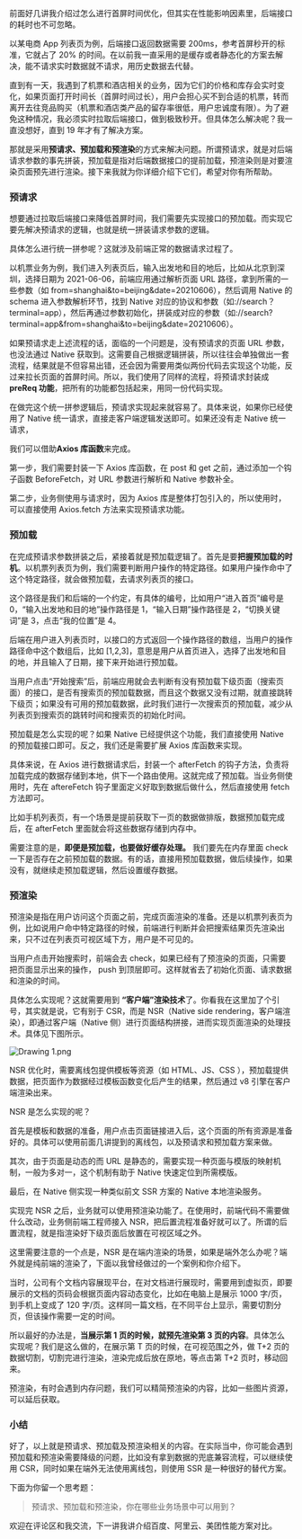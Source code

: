 前面好几讲我介绍过怎么进行首屏时间优化，但其实在性能影响因素里，后端接口的耗时也不可忽略。

以某电商 App 列表页为例，后端接口返回数据需要 200ms，参考首屏秒开的标准，它就占了 20% 的时间。在以前我一直采用的是缓存或者静态化的方案去解决，能不请求实时数据就不请求，用历史数据去代替。

直到有一天，我遇到了机票和酒店相关的业务，因为它们的价格和库存会实时变化，如果页面打开时间长（首屏时间过长），用户会担心买不到合适的机票，转而离开去往竞品购买（机票和酒店类产品的留存率很低，用户忠诚度有限）。为了避免这种情况，我必须实时拉取后端接口，做到极致秒开。但具体怎么解决呢？我一直没想好，直到 19 年才有了解决方案。

那就是采用**预请求、预加载和预渲染**的方式来解决问题。所谓预请求，就是对后端请求参数的事先拼装，预加载是指对后端数据接口的提前加载，预渲染则是对要渲染页面预先进行渲染。接下来我就为你详细介绍下它们，希望对你有所帮助。

### 预请求

想要通过拉取后端接口来降低首屏时间，我们需要先实现接口的预加载。而实现它要先解决预请求的逻辑，也就是统一拼装请求参数的逻辑。

具体怎么进行统一拼参呢？这就涉及前端正常的数据请求过程了。

以机票业务为例，我们进入列表页后，输入出发地和目的地后，比如从北京到深圳，选择日期为 2021-06-06，前端应用通过解析页面 URL 路径，拿到所需的一些参数（如 from=shanghai&to=beijing&date=20210606），然后调用 Native 的 schema 进入参数解析环节，找到 Native 对应的协议和参数（如://search？terminal=app），然后再通过参数初始化，拼装成对应的参数（如://search?terminal=app&from=shanghai&to=beijing&date=20210606）。

如果预请求走上述流程的话，面临的一个问题是，没有预请求的页面 URL 参数，也没法通过 Native 获取到。这需要自己根据逻辑拼装，所以往往会单独做出一套流程，结果就是不但容易出错，还会因为需要用类似两份代码去实现这个功能，反过来拉长页面的首屏时间。所以，我们使用了同样的流程，将预请求封装成**preReq 功能**，把所有的功能都包括起来，用同一份代码实现。

在做完这个统一拼参逻辑后，预请求实现起来就容易了。具体来说，如果你已经使用了 Native 统一请求，直接走客户端逻辑发送即可。如果还没有走 Native 统一请求，

我们可以借助**Axios 库函数**来完成。

第一步，我们需要封装一下 Axios 库函数，在 post 和 get 之前，通过添加一个钩子函数 BeforeFetch，对 URL 参数进行解析和 Native 参数补全。

第二步，业务侧使用与请求时，因为 Axios 库是整体打包引入的，所以使用时，可以直接使用 Axios.fetch 方法来实现预请求功能。

### 预加载

在完成预请求参数拼装之后，紧接着就是预加载逻辑了。首先是要**把握预加载的时机**。以机票列表页为例，我们需要判断用户操作的特定路径。如果用户操作命中了这个特定路径，就会做预加载，去请求列表页的接口。

这个路径是我们和后端的一个约定，有具体的编号，比如用户“进入首页”编号是 0，“输入出发地和目的地”操作路径是 1，“输入日期”操作路径是 2，“切换关键词”是 3，点击“我的位置”是 4。

后端在用户进入列表页时，以接口的方式返回一个操作路径的数组，当用户的操作路径命中这个数组后，比如 [1,2,3]，意思是用户从首页进入，选择了出发地和目的地，并且输入了日期，接下来开始进行预加载。

当用户点击“开始搜索”后，前端应用就会去判断有没有预加载下级页面（搜索页面）的接口，是否有搜索页的预加载数据，而且这个数据又没有过期，就直接跳转下级页；如果没有可用的预加载数据，此时我们进行一次搜索页的预加载，减少从列表页到搜索页的跳转时间和搜索页的初始化时间。

预加载是怎么实现的呢？如果 Native 已经提供这个功能，我们直接使用 Native 的预加载接口即可。反之，我们还是需要扩展 Axios 库函数来实现。

具体来说，在 Axios 进行数据请求后，封装一个 afterFetch 的钩子方法，负责将加载完成的数据存储到本地，供下一个路由使用。这就完成了预加载。当业务侧使用时，先在 aftereFetch 钩子里面定义好取到数据后做什么，然后直接使用 fetch 方法即可。

比如手机列表页，有一个场景是提前获取下一页的数据做排版，数据预加载完成后，在 afterFetch 里面就会将这些数据存储到内存中。

需要注意的是，**即便是预加载，也要做好缓存处理。** 我们要先在内存里面 check 一下是否存在之前预加载的数据。有的话，直接用预加载数据，做后续操作，如果没有，就继续走预加载逻辑，然后设置缓存数据。

### 预渲染

预渲染是指在用户访问这个页面之前，完成页面渲染的准备。还是以机票列表页为例，比如说用户命中特定路径的时候，前端进行判断并会把搜索结果页先渲染出来，只不过在列表页可视区域下方，用户是不可见的。

当用户点击开始搜索时，前端会去 check，如果已经有了预渲染的页面，只需要把页面显示出来的操作， push 到顶层即可。这样就省去了初始化页面、请求数据和渲染的时间。

具体怎么实现呢？这就需要用到 **“客户端”渲染技术**了。你看我在这里加了个引号，其实就是说，它有别于 CSR，而是 NSR（Native side rendering，客户端渲染），即通过客户端（Native 侧）进行页面结构拼接，进而实现页面渲染的处理技术。具体见下图所示。

![Drawing 1.png](https://s0.lgstatic.com/i/image6/M00/37/18/Cgp9HWB1vGaACUSkAAEL_bYBv_I190.png)

NSR 优化时，需要离线包提供模板等资源（如 HTML、JS、CSS ），预加载提供数据，把页面作为数据经过模板函数变化后产生的结果，然后通过 v8 引擎在客户端渲染出来。

NSR 是怎么实现的呢？

首先是模板和数据的准备，用户点击页面链接进入后，这个页面的所有资源是准备好的。具体可以使用前面几讲提到的离线包，以及预请求和预加载方案来做。

其次，由于页面是动态的而 URL 是静态的，需要实现一种页面与模版的映射机制，一般为多对一，这个机制有助于 Native 快速定位到所需模版。

最后，在 Native 侧实现一种类似前文 SSR 方案的 Native 本地渲染服务。

实现完 NSR 之后，业务就可以使用预渲染功能了。在使用时，前端代码不需要做什么改动，业务侧前端工程师接入 NSR，把后置流程准备好就可以了。所谓的后置流程，就是指渲染好下级页面后放置在可视区域之外。

这里需要注意的一个点是，NSR 是在端内渲染的场景，如果是端外怎么办呢？端外就是纯前端的渲染了，下面以我曾经做过的一个案例和你介绍下。

当时，公司有个文档内容展现平台，在对文档进行展现时，需要用到虚拟页，即要展示的文档的页码会根据页面内容动态变化，比如在电脑上是展示 1000 字/页，到手机上变成了 120 字/页。这样同一篇文档，在不同平台上显示，需要切割分页，但该操作需要一定的时间。

所以最好的办法是，**当展示第 1 页的时候，就预先渲染第 3 页的内容**。具体怎么实现呢？我们是这么做的，在展示第 T 页的时候，在可视范围之外，做 T+2 页的数据切割，切割完进行渲染，渲染完成后放在原地，等点击第 T+2 页时，移动回来。

预渲染，有时会遇到内存问题，我们可以精简预渲染的内容，比如一些图片资源，可以延后获取。

### 小结

好了，以上就是预请求、预加载及预渲染相关的内容。在实际当中，你可能会遇到预加载和预渲染需要降级的问题，比如没有拿到数据的兜底兼容流程，可以继续使用 CSR，同时如果在端外无法使用离线包，则使用 SSR 是一种很好的替代方案。

下面为你留一个思考题：

> 预请求、预加载和预渲染，你在哪些业务场景中可以用到？

欢迎在评论区和我交流，下一讲我讲介绍百度、阿里云、美团性能方案对比。